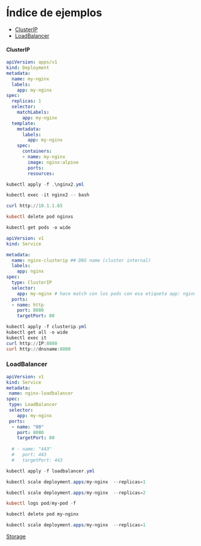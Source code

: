# Índice de ejemplos

 - [ClusterIP](#clusterip)
 - [LoadBalancer](#loadbalancer)

#### ClusterIP

``` yaml
apiVersion: apps/v1
kind: Deployment
metadata:
  name: my-nginx
  labels:
    app: my-nginx
spec:
  replicas: 1
  selector:
    matchLabels:
      app: my-nginx
  template:
    metadata:
      labels:
        app: my-nginx
    spec:
      containers:
      - name: my-nginx
        image: nginx:alpine
        ports:
        resources:
```

``` powershell
kubectl apply -f .\nginx2.yml
```

``` powershell
kubectl exec -it nginx2 -- bash

curl http://10.1.1.65

kubectl delete pod nginxs

kubectl get pods -o wide
```

``` yml
apiVersion: v1
kind: Service

metadata:
  name: nginx-clusterip ## DNS name (cluster internal)
  labels:
    app: nginx
spec:
  type: ClusterIP
  selector:
    app: my-nginx # hace match con los pods con esa etiqueta app: nginx
  ports:
  - name: http
    port: 8080
    targetPort: 80
```

``` powershell
kubectl apply -f clusterip.yml
kubectl get all -o wide
kubectl exec it
curl http://IP:8080
curl http://dnsname:8080
```
### LoadBalancer

``` yml
apiVersion: v1
kind: Service
metadata:
 name: nginx-loadbalancer
spec:
 type: LoadBalancer
 selector:
    app: my-nginx
 ports:
  - name: "80"
    port: 8080
    targetPort: 80
    
  # - name: "443"
  #   port: 443
  #   targetPort: 443
```
``` powershell
kubectl apply -f loadbalancer.yml
```

``` powershell
kubectl scale deployment.apps/my-nginx  --replicas=1
```

``` powershell
kubectl scale deployment.apps/my-nginx  --replicas=2

kubectl logs pod/my-pod -f

kubectl delete pod my-nginx

kubectl scale deployment.apps/my-nginx  --replicas=1
```

[Storage](k8s.storage.md)